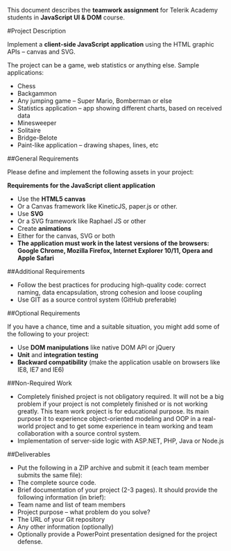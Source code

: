 This document describes the **teamwork assignment** for Telerik Academy students in **JavaScript UI & DOM** course.

#Project Description

Implement a **client-side JavaScript application** using the HTML graphic APIs – canvas and SVG.

The project can be a game, web statistics or anything else. Sample applications:
 * Chess
 * Backgammon
 * Any jumping game – Super Mario, Bomberman or else
 * Statistics application – app showing different charts, based on received data
 * Minesweeper
 * Solitaire
 * Bridge-Belote
 * Paint-like application – drawing shapes, lines, etc

##General Requirements

Please define and implement the following assets in your project:

**Requirements for the JavaScript client application**
* Use the **HTML5 canvas**
 * Or a Canvas framework like KineticJS, paper.js or other.
* Use **SVG**
 * Or a SVG framework like Raphael JS or other
* Create **animations**
 * Either for the canvas, SVG or both
* **The application must work in the latest versions of the browsers: Google Chrome, Mozilla Firefox, Internet Explorer 10/11, Opera and Apple Safari**

##Additional Requirements

* Follow the best practices for producing high-quality code: correct naming, data encapsulation, strong cohesion and loose coupling
* Use GIT as a source control system (GitHub preferable)

##Optional Requirements

If you have a chance, time and a suitable situation, you might add some of the following to your project:
* Use **DOM manipulations** like native DOM API or jQuery
* **Unit** and **integration testing**
* **Backward compatibility** (make the application usable on browsers like IE8, IE7 and IE6)

##Non-Required Work

* Completely finished project is not obligatory required. It will not be a big problem if your project is not completely finished or is not working greatly. This team work project is for educational purpose. Its main purpose it to experience object-oriented modeling and OOP in a real-world project and to get some experience in team working and team collaboration with a source control system.
* Implementation of server-side logic with ASP.NET, PHP, Java or Node.js

##Deliverables
* Put the following in a ZIP archive and submit it (each team member submits the same file):
* The complete source code.
* Brief documentation of your project (2-3 pages). It should provide the following information (in brief):
 * Team name and list of team members
 * Project purpose – what problem do you solve?
 * The URL of your Git repository
 * Any other information (optionally)
* Optionally provide a PowerPoint presentation designed for the project defense.
